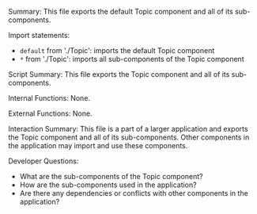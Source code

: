 Summary:
This file exports the default Topic component and all of its sub-components.

Import statements:
- `default` from './Topic': imports the default Topic component
- `*` from './Topic': imports all sub-components of the Topic component

Script Summary:
This file exports the Topic component and all of its sub-components.

Internal Functions:
None.

External Functions:
None.

Interaction Summary:
This file is a part of a larger application and exports the Topic component and all of its sub-components. Other components in the application may import and use these components.

Developer Questions:
- What are the sub-components of the Topic component?
- How are the sub-components used in the application?
- Are there any dependencies or conflicts with other components in the application?
